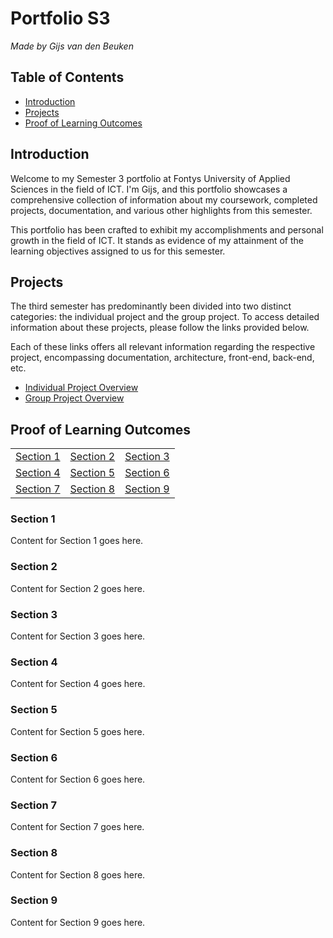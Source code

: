 # Portfolio S3

_Made by Gijs van den Beuken_

## Table of Contents

- [Introduction](#heading-introduction)
- [Projects](#heading-projects)
- [Proof of Learning Outcomes](#heading-proof-of-learning-outcomes)

## Introduction <a name="heading-introduction"></a>

Welcome to my Semester 3 portfolio at Fontys University of Applied Sciences in the field of ICT. I'm Gijs, and this portfolio showcases a comprehensive collection of information about my coursework, completed projects, documentation, and various other highlights from this semester.

This portfolio has been crafted to exhibit my accomplishments and personal growth in the field of ICT. It stands as evidence of my attainment of the learning objectives assigned to us for this semester.

## Projects <a name="heading-projects"></a>

The third semester has predominantly been divided into two distinct categories: the individual project and the group project. To access detailed information about these projects, please follow the links provided below.

Each of these links offers all relevant information regarding the respective project, encompassing documentation, architecture, front-end, back-end, etc.

- [Individual Project Overview](../IPS3-DB02-overview)
- [Group Project Overview](../IPS3-DB02-overview)

## Proof of Learning Outcomes <a name="heading-proof-of-learning-outcomes"></a>

<!-- Start of Table of Contents -->
<table>
  <tr>
    <td align="center"><a href="#section1">Section 1</a></td>
    <td align="center"><a href="#section2">Section 2</a></td>
    <td align="center"><a href="#section3">Section 3</a></td>
  </tr>
  <tr>
    <td align="center"><a href="#section4">Section 4</a></td>
    <td align="center"><a href="#section5">Section 5</a></td>
    <td align="center"><a href="#section6">Section 6</a></td>
  </tr>
  <tr>
    <td align="center"><a href="#section7">Section 7</a></td>
    <td align="center"><a href="#section8">Section 8</a></td>
    <td align="center"><a href="#section9">Section 9</a></td>
  </tr>
</table>
<!-- End of Table of Contents -->

<!-- Section 1 -->

### Section 1

Content for Section 1 goes here.

<!-- Section 2 -->

### Section 2

Content for Section 2 goes here.

<!-- Section 3 -->

### Section 3

Content for Section 3 goes here.

<!-- Section 4 -->

### Section 4

Content for Section 4 goes here.

<!-- Section 5 -->

### Section 5

Content for Section 5 goes here.

<!-- Section 6 -->

### Section 6

Content for Section 6 goes here.

<!-- Section 7 -->

### Section 7

Content for Section 7 goes here.

<!-- Section 8 -->

### Section 8

Content for Section 8 goes here.

<!-- Section 9 -->

### Section 9

Content for Section 9 goes here.
